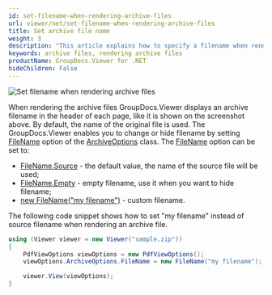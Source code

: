 ```yaml
---
id: set-filename-when-rendering-archive-files
url: viewer/net/set-filename-when-rendering-archive-files
title: Set archive file name
weight: 3
description: "This article explains how to specify a filename when rendering archive files GroupDocs.Viewer within your .NET applications."
keywords: archive files, rendering archive files
productName: GroupDocs.Viewer for .NET
hideChildren: False
---
```

![Set filename when rendering archive files](/viewer/net/images/set-filename-when-rendering-archive-files.png)

When rendering the archive files GroupDocs.Viewer displays an archive filename in the header of each page, like it is shown on the screenshot above. By default, the name of the original file is used. The GroupDocs.Viewer enables you to change or hide filename by setting [FileName](https://apireference.groupdocs.com/net/viewer/groupdocs.viewer.options/archiveoptions/properties/filename) option of the [ArchiveOptions](https://apireference.groupdocs.com/net/viewer/groupdocs.viewer.options/archiveoptions) class. The [FileName](https://apireference.groupdocs.com/net/viewer/groupdocs.viewer.options/archiveoptions/properties/filename) option can be set to:

* [FileName.Source](https://apireference.groupdocs.com/net/viewer/groupdocs.viewer.options/archiveoptions/properties/filename/source) - the default value, the name of the source file will be used;
* [FileName.Empty](https://apireference.groupdocs.com/net/viewer/groupdocs.viewer.options/archiveoptions/properties/filename/empty) - empty filename, use it when you want to hide filename;
* [new FileName("my filename")](https://apireference.groupdocs.com/net/viewer/groupdocs.viewer.options/archiveoptions/properties/filename/constructors/main) - custom filename.

The following code snippet shows how to set "my filename" instead of source filename when rendering an archive file.

```csharp
using (Viewer viewer = new Viewer("sample.zip"))
{
    PdfViewOptions viewOptions = new PdfViewOptions();
    viewOptions.ArchiveOptions.FileName = new FileName("my filename");

    viewer.View(viewOptions);
}
```

